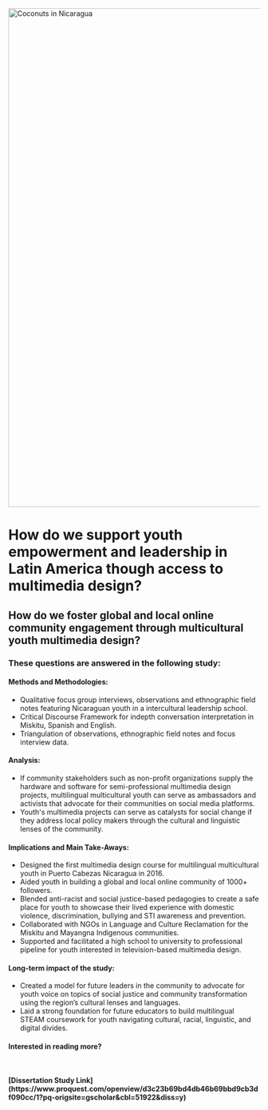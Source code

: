 <!DOCTYPE html>
<html lang="en">
<head>
    <meta charset="UTF-8">
    <meta http-equiv="X-UA-Compatible" content="IE=edge">
    <meta name="viewport" content="width=device-width, initial-scale=1.0">
<img width="1000" alt="Coconuts in Nicaragua" src="https://user-images.githubusercontent.com/94628744/210924152-06407c28-788c-4977-a285-a6d9093ab665.gif">
</head>
<body>
    <h1> How do we support youth empowerment and leadership in Latin America though access to multimedia design? </h1>
    <h2> How do we foster global and local online community engagement through multicultural youth multimedia design? </h2>
    <h3> These questions are answered in the following study:</h3> 
        <h4> Methods and Methodologies: </h4> 
        <ul>
            <li> Qualitative focus group interviews, observations and ethnographic field notes featuring Nicaraguan youth in a   
                 intercultural leadership school.</li>
            <li> Critical Discourse Framework for indepth conversation interpretation in Miskitu, Spanish and English.</li>
            <li> Triangulation of observations, ethnographic field notes and focus interview data. </li>
    </ul>
        <h4> Analysis: </h4>
        <ul>
            <li> If community stakeholders such as non-profit organizations supply the hardware and software for semi-professional multimedia design 
                projects, multilingual multicultural youth can serve as ambassadors and activists that advocate for their communities on social media    
                platforms.</li> 
            <li> Youth's multimedia projects can serve as catalysts for social change if they address local policy makers through the cultural and 
                 linguistic lenses of the community. </li>
    </ul>
        <h4> Implications and Main Take-Aways: </h4>
        <ul>
            <li> Designed the first multimedia design course for multilingual multicultural youth in Puerto Cabezas Nicaragua in 2016.</li> 
            <li> Aided youth in building a global and local online community of 1000+ followers.</li>
            <li> Blended anti-racist and social justice-based pedagogies to create a safe place for youth to showcase their lived experience with   
                 domestic violence, discrimination, bullying and STI awareness and prevention. </li> 
            <li> Collaborated with NGOs in Language and Culture Reclamation for the Miskitu and Mayangna Indigenous communities.</li>         
            <li> Supported and facilitated a high school to university to professional pipeline for youth interested in television-based multimedia                          design. </li>
     </ul>
        <h4> Long-term impact of the study: </h4>
        <ul>
            <li> Created a model for future leaders in the community to advocate for youth voice on topics of social 
                 justice and community transformation using the region’s cultural lenses and languages.</li>
            <li> Laid a strong foundation for future educators to build multilingual STEAM coursework for youth navigating cultural, racial,    
                 linguistic, and digital divides. </li>
     </ul>
       <h4> Interested in reading more? <h4> 
           <p> &nbsp; </p>
[Dissertation Study Link](https://www.proquest.com/openview/d3c23b69bd4db46b69bbd9cb3df090cc/1?pq-origsite=gscholar&cbl=51922&diss=y)

</body>
</html>
